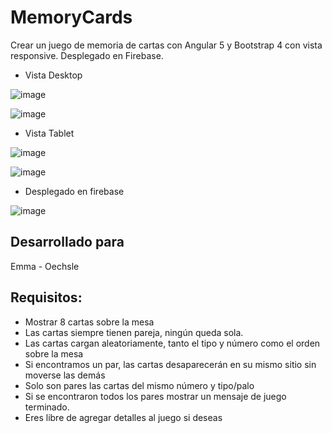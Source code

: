 # MemoryCards

Crear un juego de memoria de cartas con Angular 5 y Bootstrap 4 con vista responsive. Desplegado en Firebase.

- Vista Desktop

![image](https://user-images.githubusercontent.com/32282183/39089970-ee040d84-4597-11e8-91c9-2c1c91e3c986.png)

![image](https://user-images.githubusercontent.com/32282183/39090023-297cfc1c-4599-11e8-91ab-9a79020c4f81.png)

- Vista Tablet

![image](https://user-images.githubusercontent.com/32282183/39090031-4e542920-4599-11e8-88be-9e131f62efcb.png)

![image](https://user-images.githubusercontent.com/32282183/39090035-5ca91850-4599-11e8-8c02-7530905fce67.png)

- Desplegado en firebase

![image](https://user-images.githubusercontent.com/32282183/39106760-8615f74a-4683-11e8-85b1-42c29c1082aa.png)


## Desarrollado para 
Emma - Oechsle

## Requisitos:
- Mostrar 8 cartas sobre la mesa
- Las cartas siempre tienen pareja, ningún queda sola.
- Las cartas cargan aleatoriamente, tanto el tipo y número como el orden sobre la mesa
- Si encontramos un par, las cartas desaparecerán en su mismo sitio sin moverse las demás
- Solo son pares las cartas del mismo número y tipo/palo
- Si se encontraron todos los pares mostrar un mensaje de juego terminado.
- Eres libre de agregar detalles al juego si deseas
